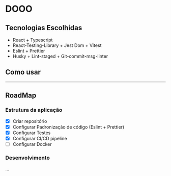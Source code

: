 # DOOO



## Tecnologias Escolhidas
- React + Typescript
- React-Testing-Library + Jest Dom + Vitest
- Eslint + Prettier
- Husky + Lint-staged + Git-commit-msg-linter

## Como usar

---

## RoadMap

### Estrutura da aplicação
- [x] Criar repositório
- [x] Configurar Padronização de código (Eslint + Prettier)
- [x] Configurar Testes
- [x] Configurar CI/CD pipeline
- [ ] Configurar Docker

### Desenvolvimento
...